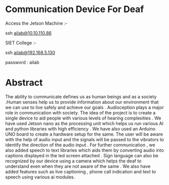 # Communication Device For Deaf


Access the Jetson Machine :-

ssh ailab@10.10.110.86

SIET College :-

ssh ailab@192.168.5.130

password : ailab

# Abstract

The ability to communicate defines us as human beings and as a society .Human senses help us to  provide information about our environment that we can use to live       safely and achieve our goals . Audioception plays a major role in communication with society.   The idea of the project is to create a single device to aid people with   various levels of hearing complexities . We have used Jetson nano as the processing unit which helps us run various AI and python libraries with high efficiency . We     have also used an Arduino UNO board to create a hardware setup for the same.  The user will be aware with the help of audio input  and the signals will be passed to     the vibrators to identify the direction of the audio input . For further communication ,  we also added speech to text libraries which aids them by converting audio     into captions displayed in the  led screen attached . Sign language can also be recognized by our device using a camera which helps the deaf to understand even when     they are not aware of the same . We also have added features such as live captioning , phone call indication and text to speech using various ai modules. 

